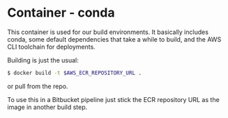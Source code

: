 # Container - conda

This container is used for our build environments. It basically includes conda, some default dependencies that take a while to build, and the AWS CLI toolchain for deployments.

Building is just the usual:

```bash
$ docker build -t $AWS_ECR_REPOSITORY_URL .
```

or pull from the repo.

To use this in a Bitbucket pipeline just stick the ECR repository URL as the image in another build step.